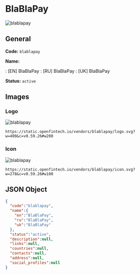 
# BlaBlaPay 
![blablapay](https://static.openfintech.io/vendors/blablapay/logo.svg?w=400&c=v0.59.26#w200)  

## General 
 
**Code:** `blablapay` 
 
**Name:** 
 
:	[EN] BlaBlaPay 
:	[RU] BlaBlaPay 
:	[UK] BlaBlaPay 
 
**Status:** `active` 
 

## Images 

### Logo 
 
![blablapay](https://static.openfintech.io/vendors/blablapay/logo.svg?w=400&c=v0.59.26#w200)  

```
https://static.openfintech.io/vendors/blablapay/logo.svg?w=400&c=v0.59.26#w200
```  

### Icon 
 
![blablapay](https://static.openfintech.io/vendors/blablapay/icon.svg?w=278&c=v0.59.26#w100)  

```
https://static.openfintech.io/vendors/blablapay/icon.svg?w=278&c=v0.59.26#w100
```  

## JSON Object 

```json
{
  "code":"blablapay",
  "name":{
    "en":"BlaBlaPay",
    "ru":"BlaBlaPay",
    "uk":"BlaBlaPay"
  },
  "status":"active",
  "description":null,
  "links":null,
  "countries":null,
  "contacts":null,
  "address":null,
  "social_profiles":null
}
```  
